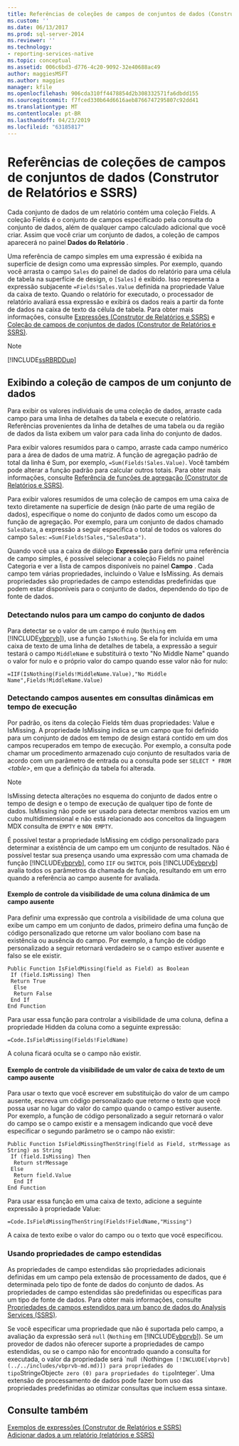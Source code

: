 ```yaml
---
title: Referências de coleções de campos de conjuntos de dados (Construtor de Relatórios e SSRS) | Microsoft Docs
ms.custom: ''
ms.date: 06/13/2017
ms.prod: sql-server-2014
ms.reviewer: ''
ms.technology:
- reporting-services-native
ms.topic: conceptual
ms.assetid: 006c6bd3-d776-4c20-9092-32e40688ac49
author: maggiesMSFT
ms.author: maggies
manager: kfile
ms.openlocfilehash: 906cda310ff4478854d2b308332571fa6dbdd155
ms.sourcegitcommit: f7fced330b64d6616aeb8766747295807c92dd41
ms.translationtype: MT
ms.contentlocale: pt-BR
ms.lasthandoff: 04/23/2019
ms.locfileid: "63185817"
---
```

# <a name="dataset-fields-collection-references-report-builder-and-ssrs"></a>Referências de coleções de campos de conjuntos de dados (Construtor de Relatórios e SSRS)
  Cada conjunto de dados de um relatório contém uma coleção Fields. A coleção Fields é o conjunto de campos especificado pela consulta do conjunto de dados, além de qualquer campo calculado adicional que você criar. Assim que você criar um conjunto de dados, a coleção de campos aparecerá no painel **Dados do Relatório** .  
  
 Uma referência de campo simples em uma expressão é exibida na superfície de design como uma expressão simples. Por exemplo, quando você arrasta o campo `Sales` do painel de dados do relatório para uma célula de tabela na superfície de design, o `[Sales]` é exibido. Isso representa a expressão subjacente `=Fields!Sales.Value` definida na propriedade Value da caixa de texto. Quando o relatório for executado, o processador de relatório avaliará essa expressão e exibirá os dados reais a partir da fonte de dados na caixa de texto da célula de tabela. Para obter mais informações, consulte [Expressões &#40;Construtor de Relatórios e SSRS&#41;](expressions-report-builder-and-ssrs.md) e [Coleção de campos de conjuntos de dados &#40;Construtor de Relatórios e SSRS&#41;](../report-data/dataset-fields-collection-report-builder-and-ssrs.md).  
  
> [!NOTE]  
>  [!INCLUDE[ssRBRDDup](../../includes/ssrbrddup-md.md)]  
  
## <a name="displaying-the-field-collection-for-a-dataset"></a>Exibindo a coleção de campos de um conjunto de dados  
 Para exibir os valores individuais de uma coleção de dados, arraste cada campo para uma linha de detalhes da tabela e execute o relatório. Referências provenientes da linha de detalhes de uma tabela ou da região de dados da lista exibem um valor para cada linha do conjunto de dados.  
  
 Para exibir valores resumidos para o campo, arraste cada campo numérico para a área de dados de uma matriz. A função de agregação padrão de total da linha é Sum, por exemplo, `=Sum(Fields!Sales.Value)`. Você também pode alterar a função padrão para calcular outros totais. Para obter mais informações, consulte [Referência de funções de agregação &#40;Construtor de Relatórios e SSRS&#41;](report-builder-functions-aggregate-functions-reference.md).  
  
 Para exibir valores resumidos de uma coleção de campos em uma caixa de texto diretamente na superfície de design (não parte de uma região de dados), especifique o nome do conjunto de dados como um escopo da função de agregação. Por exemplo, para um conjunto de dados chamado `SalesData`, a expressão a seguir especifica o total de todos os valores do campo `Sales`: `=Sum(Fields!Sales,"SalesData")`.  
  
 Quando você usa a caixa de diálogo **Expressão** para definir uma referência de campo simples, é possível selecionar a coleção Fields no painel Categoria e ver a lista de campos disponíveis no painel **Campo** . Cada campo tem várias propriedades, incluindo o Value e IsMissing. As demais propriedades são propriedades de campo estendidas predefinidas que podem estar disponíveis para o conjunto de dados, dependendo do tipo de fonte de dados.  
  
### <a name="detecting-nulls-for-a-dataset-field"></a>Detectando nulos para um campo do conjunto de dados  
 Para detectar se o valor de um campo é nulo (`Nothing` em [!INCLUDE[vbprvb](../../includes/vbprvb-md.md)]), use a função `IsNothing`. Se ela for incluída em uma caixa de texto de uma linha de detalhes de tabela, a expressão a seguir testará o campo `MiddleName` e substituirá o texto "No Middle Name" quando o valor for nulo e o próprio valor do campo quando esse valor não for nulo:  
  
 `=IIF(IsNothing(Fields!MiddleName.Value),"No Middle Name",Fields!MiddleName.Value)`  
  
### <a name="detecting-missing-fields-for-dynamic-queries-at-run-time"></a>Detectando campos ausentes em consultas dinâmicas em tempo de execução  
 Por padrão, os itens da coleção Fields têm duas propriedades: Value e IsMissing. A propriedade IsMissing indica se um campo que foi definido para um conjunto de dados em tempo de design estará contido em um dos campos recuperados em tempo de execução. Por exemplo, a consulta pode chamar um procedimento armazenado cujo conjunto de resultados varia de acordo com um parâmetro de entrada ou a consulta pode ser `SELECT * FROM` *\<table>*, em que a definição da tabela foi alterada.  
  
> [!NOTE]  
>  IsMissing detecta alterações no esquema do conjunto de dados entre o tempo de design e o tempo de execução de qualquer tipo de fonte de dados. IsMissing não pode ser usado para detectar membros vazios em um cubo multidimensional e não está relacionado aos conceitos da linguagem MDX consulta de `EMPTY` e `NON EMPTY`.  
  
 É possível testar a propriedade IsMissing em código personalizado para determinar a existência de um campo em um conjunto de resultados. Não é possível testar sua presença usando uma expressão com uma chamada de função [!INCLUDE[vbprvb](../../includes/vbprvb-md.md)], como `IIF` ou `SWITCH`, pois [!INCLUDE[vbprvb](../../includes/vbprvb-md.md)] avalia todos os parâmetros da chamada de função, resultando em um erro quando a referência ao campo ausente for avaliada.  
  
#### <a name="example-for-controlling-the-visibility-of-a-dynamic-column-for-a-missing-field"></a>Exemplo de controle da visibilidade de uma coluna dinâmica de um campo ausente  
 Para definir uma expressão que controla a visibilidade de uma coluna que exibe um campo em um conjunto de dados, primeiro defina uma função de código personalizado que retorne um valor booliano com base na existência ou ausência do campo. Por exemplo, a função de código personalizado a seguir retornará verdadeiro se o campo estiver ausente e falso se ele existir.  
  
```  
Public Function IsFieldMissing(field as Field) as Boolean  
 If (field.IsMissing) Then  
 Return True  
  Else   
  Return False  
 End If  
End Function  
```  
  
 Para usar essa função para controlar a visibilidade de uma coluna, defina a propriedade Hidden da coluna como a seguinte expressão:  
  
 `=Code.IsFieldMissing(Fields!FieldName)`  
  
 A coluna ficará oculta se o campo não existir.  
  
#### <a name="example-for-controlling-the-text-box-value-for-a-missing-field"></a>Exemplo de controle da visibilidade de um valor de caixa de texto de um campo ausente  
 Para usar o texto que você escrever em substituição do valor de um campo ausente, escreva um código personalizado que retorne o texto que você possa usar no lugar do valor do campo quando o campo estiver ausente. Por exemplo, a função de código personalizado a seguir retornará o valor do campo se o campo existir e a mensagem indicando que você deve especificar o segundo parâmetro se o campo não existir:  
  
```  
Public Function IsFieldMissingThenString(field as Field, strMessage as String) as String  
 If (field.IsMissing) Then  
  Return strMessage  
 Else   
  Return field.Value  
  End If  
End Function  
```  
  
 Para usar essa função em uma caixa de texto, adicione a seguinte expressão à propriedade Value:  
  
 `=Code.IsFieldMissingThenString(Fields!FieldName,"Missing")`  
  
 A caixa de texto exibe o valor do campo ou o texto que você especificou.  
  
### <a name="using-extended-field-properties"></a>Usando propriedades de campo estendidas  
 As propriedades de campo estendidas são propriedades adicionais definidas em um campo pela extensão de processamento de dados, que é determinada pelo tipo de fonte de dados do conjunto de dados. As propriedades de campo estendidas são predefinidas ou específicas para um tipo de fonte de dados. Para obter mais informações, consulte [Propriedades de campos estendidos para um banco de dados do Analysis Services &#40;SSRS&#41;](../report-data/extended-field-properties-for-an-analysis-services-database-ssrs.md).  
  
 Se você especificar uma propriedade que não é suportada pelo campo, a avaliação da expressão será `null` (`Nothing` em [!INCLUDE[vbprvb](../../includes/vbprvb-md.md)]). Se um provedor de dados não oferecer suporte a propriedades de campo estendidas, ou se o campo não for encontrado quando a consulta for executada, o valor da propriedade será \`null` (`Nothing` em [!INCLUDE[vbprvb](../../includes/vbprvb-md.md)]) para propriedades do tipo `String` e `Object` e zero (0) para propriedades do tipo `Integer`. Uma extensão de processamento de dados pode fazer bom uso das propriedades predefinidas ao otimizar consultas que incluem essa sintaxe.  
  
## <a name="see-also"></a>Consulte também  
 [Exemplos de expressões &#40;Construtor de Relatórios e SSRS&#41;](expression-examples-report-builder-and-ssrs.md)   
 [Adicionar dados a um relatório &#40;relatórios e SSRS&#41;](../report-data/report-datasets-ssrs.md)  
  
  
